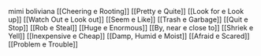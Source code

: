 mimi boliviana
[[Cheering e Rooting]]
[[Pretty e Quite]]
[[Look for e Look up]]
[[Watch Out e Look out]]
[[Seem e Like]]
[[Trash e Garbage]]
[[Quit e Stop]]
[[Rob e Steal]]
[[Huge e Enormous]]
[[By, near e close to]]
[[Shriek e Yell]]
[[Inexpensive e Cheap]]
[[Damp, Humid e Moist]]
[[Afraid e Scared]]
[[Problem e Trouble]]